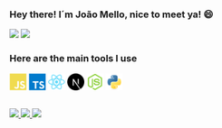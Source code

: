 ### Hey there! I´m João Mello, nice to meet ya! 😄
<div>
  <img src="https://github-readme-stats.vercel.app/api?username=Joao-mello-ferrari&show_icons=true&theme=dracula"/>
  <img src="https://github-readme-stats.vercel.app/api/top-langs/?username=Joao-mello-ferrari&layout=compact&theme=dracula"/>
</div>



<div>
  <h3>Here are the main tools I use</h3>
  <img height="30" src="https://raw.githubusercontent.com/devicons/devicon/master/icons/javascript/javascript-plain.svg"/>
  <img height="30" src="https://raw.githubusercontent.com/devicons/devicon/master/icons/typescript/typescript-plain.svg"/>
  <img height="30" src="https://raw.githubusercontent.com/devicons/devicon/master/icons/react/react-original.svg"/>
  <img height="30" src="https://raw.githubusercontent.com/devicons/devicon/master/icons/nextjs/nextjs-original.svg"/>
  <img height="30" src="https://raw.githubusercontent.com/devicons/devicon/master/icons/nodejs/nodejs-plain.svg"/>
  <img height="30" src="https://raw.githubusercontent.com/devicons/devicon/master/icons/python/python-original.svg"/>
</div>

##

<div>
  <a href="https://www.linkedin.com/in/jo%C3%A3o-mello-ferrari/">
    <img src="https://img.shields.io/badge/LinkedIn-0077B5?style=for-the-badge&logo=linkedin&logoColor=white" />
  </a>
  <a href="https://www.instagram.com/joaoferrariamaral/">
    <img src="https://img.shields.io/badge/Instagram-E4405F?style=for-the-badge&logo=instagram&logoColor=white" />
  </a>
  <a href="mailto:joao.vico.mellof@gmail.com">
    <img src="https://img.shields.io/badge/Gmail-D14836?style=for-the-badge&logo=gmail&logoColor=white" />
  </a>
  
</div>

  <!--
**Joao-mello-ferrari/Joao-mello-ferrari** is a ✨ _special_ ✨ repository because its `README.md` (this file) appears on your GitHub profile.

Here are some ideas to get you started:

- 🔭 I’m currently working on ...
- 🌱 I’m currently learning ...
- 👯 I’m looking to collaborate on ...
- 🤔 I’m looking for help with ...
- 💬 Ask me about ...
- 📫 How to reach me: ...
- 😄 Pronouns: ...
- ⚡ Fun fact: ...
-->
